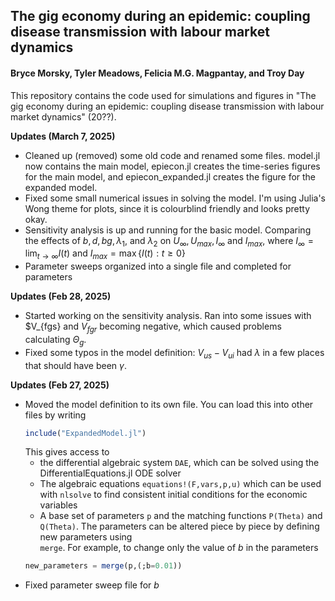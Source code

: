 ## The gig economy during an epidemic: coupling disease transmission with labour market dynamics
#### Bryce Morsky, Tyler Meadows, Felicia M.G. Magpantay, and Troy Day

This repository contains the code used for simulations and figures in "The gig economy during an epidemic: coupling disease transmission with labour market dynamics" (20??). 

<b> Updates (March 7, 2025) </b>


- Cleaned up (removed) some old code and renamed some files. model.jl now contains the main model, epiecon.jl creates the time-series figures for the main model, and epiecon_expanded.jl creates the figure for the expanded model. 
- Fixed some small numerical issues in solving the model. I'm using Julia's Wong theme for plots, since it is colourblind friendly and looks pretty okay. 
- Sensitivity analysis is up and running for the basic model. Comparing the effects of $b,d,bg,\lambda_1,$ and $\lambda_2$ on $U_\infty,U_{max},I_\infty$ and $I_{max}$, where $I_\infty = \lim_{t\to\infty}I(t)$ and $I_{max} = \max\{I(t): t\ge 0\}$
- Parameter sweeps organized into a single file and completed for parameters 


<b> Updates (Feb 28, 2025) </b>

- Started working on the sensitivity analysis. Ran into some issues with $V_{fgs} and $V_{fgr}$ becoming negative, which caused problems calculating $\Theta_g$. 
- Fixed some typos in the model definition: $V_{us}-V_{ui}$ had $\lambda$ in a few places that should have been $\gamma$.

<b> Updates (Feb 27, 2025) </b>

- Moved the model definition to its own file. You can load this into other files by writing
    ```Julia
    include("ExpandedModel.jl") 
    ```
    This gives access to
    -  the differential algebraic system <code>DAE</code>, which can be solved using the DifferentialEquations.jl ODE solver
    - The algebraic equations <code>equations!(F,vars,p,u)</code> which can be used with <code>nlsolve</code> to find consistent initial conditions for the economic variables
    - A base set of parameters <code>p</code> and the matching functions <code>P(Theta)</code> and <code>Q(Theta)</code>. The parameters can be altered piece by piece by defining new parameters using <code> merge</code>. For example, to change only the value of $b$ in the parameters
    ```Julia 
    new_parameters = merge(p,(;b=0.01))    
    ```
- Fixed parameter sweep file for $b$